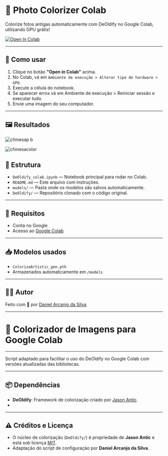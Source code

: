 # 🎨 Photo Colorizer Colab

Colorize fotos antigas automaticamente com DeOldify no Google Colab, utilizando GPU grátis!

[![Open In Colab](https://colab.research.google.com/assets/colab-badge.svg)](https://colab.research.google.com/github/danarcanjosilva/photo-colorizer-colab/blob/main/photo_colorizer.ipynb)

---

## 🚀 Como usar

1. Clique no botão **"Open in Colab"** acima.
2. No Colab, vá em `Ambiente de execução > Alterar tipo de hardware > GPU`.
3. Execute a célula do notebook.
4. Se aparecer erros vá em Ambiente de execução > Reiniciar sessão e executar tudo. 
5. Envie uma imagem do seu computador.

--- 

## 🖼️ Resultados

![chinesap b](https://github.com/user-attachments/assets/997decc7-147a-4519-9664-181a779fbb8e)

![chinesacolor](https://github.com/user-attachments/assets/8a38b141-237f-40ae-a315-0748c7c7cbd1)

## 📂 Estrutura

- `DeOldify_colab.ipynb` — Notebook principal para rodar no Colab.
- `README.md` — Este arquivo com instruções.
- `models/` — Pasta onde os modelos são salvos automaticamente.
- `DeOldify/` — Repositório clonado com o código original.

---

## 📌 Requisitos

- Conta no Google
- Acesso ao [Google Colab](https://colab.research.google.com)

---

## 📥 Modelos usados

- `ColorizeArtistic_gen.pth`  
- Armazenados automaticamente em `/models`

---

## 👨‍💻 Autor

Feito com 💙 por [Daniel Arcanjo da Silva](https://github.com/danarcanjosilva)

---

# 🎨 Colorizador de Imagens para Google Colab

---

Script adaptado para facilitar o uso do DeOldify no Google Colab com versões atualizadas das bibliotecas.

---

## 📦 Dependências
- **DeOldify**: Framework de colorização criado por [Jason Antic](https://github.com/jantic).
- 
---

## ⚠️ Créditos e Licença
- O núcleo de colorização (`DeOldify/`) é propriedade de **Jason Antic** e está sob licença [MIT](LICENSE-DeOldify).
- Adaptação do script de configuração por **Daniel Arcanjo da Silva**.


